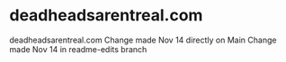 # deadheadsarentreal.com
deadheadsarentreal.com 
Change made Nov 14 directly on Main
Change made Nov 14 in readme-edits branch

